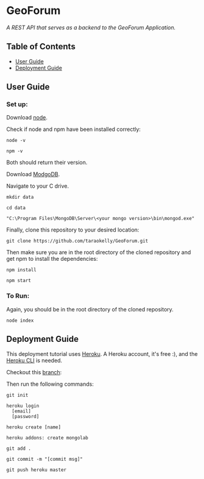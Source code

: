 # GeoForum

*A REST API that serves as a backend to the GeoForum Application.*

## Table of Contents

+ [User Guide](#user-guide)
+ [Deployment Guide](#deployment-guide)

## User Guide

### Set up:

Download [node](https://nodejs.org/en/download/).

Check if node and npm have been installed correctly:

```
node -v
```

```
npm -v
```

Both should return their version.

Download [ModgoDB](https://www.mongodb.com/download-center?jmp=nav#community).

Navigate to your C drive.

```
mkdir data
```

```
cd data
```

```
"C:\Program Files\MongoDB\Server\<your mongo version>\bin\mongod.exe"
```

Finally, clone this repository to your desired location:

```
git clone https://github.com/taraokelly/GeoForum.git
```

Then make sure you are in the root directory of the cloned repository and get npm to install the dependencies:

```
npm install
```

```
npm start
```

### To Run:

Again, you should be in the root directory of the cloned repository.

```
node index
```

## Deployment Guide

This deployment tutorial uses [Heroku](https://www.heroku.com/). A Heroku account, it's free :), and the [Heroku CLI](https://devcenter.heroku.com/articles/heroku-cli) is needed.

Checkout this [branch](https://github.com/taraokelly/GeoForum_Backend/tree/HEROKU-deployment):

Then run the following commands:

```
git init

heroku login
  [email]
  [password]

heroku create [name]

heroku addons: create mongolab

git add .

git commit -m "[commit msg]"

git push heroku master
```
